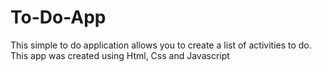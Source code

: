 # To-Do-App 
This simple to do application allows you to create a list of activities to do.
This app was created using Html, Css and Javascript
